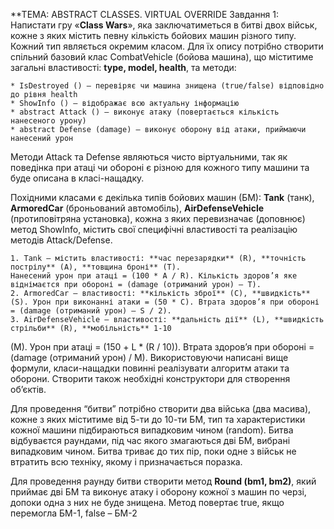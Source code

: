 **ТЕМА: ABSTRACT CLASSES. VIRTUAL OVERRIDE
Завдання 1:
Напистати гру «**Class Wars**», яка заключатиметься в битві двох військ, кожне з яких містить певну кількість бойових машин різного типу. Кожний тип являється окремим класом. Для їх опису потрібно створити спільний базовий клас CombatVehicle (бойова машина), що міститиме загальні властивості: **type, model, health**, та методи:

	* IsDestroyed () – перевіряє чи машина знищена (true/false) відповідно до рівня health
	* ShowInfo () – відображає всю актуальну інформацію
	* abstract Attack () – виконує атаку (повертається кількість нанесеного урону)
	* abstract Defense (damage) – виконує оборону від атаки, приймаючи нанесений урон

Методи Attack та Defense являються чисто віртуальними, так як поведінка при атаці чи обороні є різною для кожного типу машини та буде описана в класі-нащадку. 

Похідними класами є декілька типів бойових машин (БМ): **Tank** (танк), **ArmoredCar** (броньований автомобіль), **AirDefenseVehicle** (протиповітряна установка), кожна з яких перевизначає (доповнює) метод ShowInfo, містить свої специфічні властивості та реалізацію методів Attack/Defense.

	1. Tank – містить властивості: **час перезарядки** (R), **точність пострілу** (A), **товщина броні** (T). 
	Нанесений урон при атаці = (100 * A / R). Кількість здоров’я яке віднімаєтся при обороні = (damage (отриманий урон) – T).
	2. ArmoredCar – властивості: **кількість зброї** (C), **швидкість** (S). Урон при виконанні атаки = (50	* С). Втрата здоров’я при обороні = (damage (отриманий урон) – S / 2).
	3. AirDefenseVehicle – властивості: **дальність дії** (L), **швидкість стрільби** (R), **мобільність** 1-10 
(M). Урон при атаці = (150 + L * (R / 10)). Втрата здоров’я при обороні = (damage (отриманий урон) / M). Використовуючи написані вище формули, класи-нащадки повинні реалізувати алгоритм атаки та оборони. Створити також необхідні конструктори для створення об’єктів. 

Для проведення “битви” потрібно створити два війська (два масива), кожне з яких міститиме від 5-ти до 10-ти БМ, тип та характеристики кожної машини підбираються випадковим чином (random). Битва відбуваєтся раундами, під час якого змагаються дві БМ, вибрані випадковим чином. Битва триває до тих пір, поки одне з військ не втратить всю техніку, якому і призначається поразка.

Для проведення раунду битви створити метод **Round (bm1, bm2)**, який приймає дві БМ та виконує атаку і оборону кожної з машин по черзі, допоки одна з них не буде знищена. Метод повертає true, якщо перемогла БМ-1, false – БМ-2
